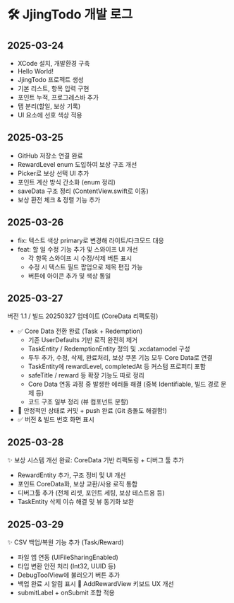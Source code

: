 # 🛠️ JjingTodo 개발 로그

## 2025-03-24
- XCode 설치, 개발환경 구축
- Hello World!
- JjingTodo 프로젝트 생성
- 기본 리스트, 항목 입력 구현
- 포인트 누적, 프로그레스바 추가
- 탭 분리(할일, 보상 기록)
- UI 요소에 선호 색상 적용

## 2025-03-25
- GitHub 저장소 연결 완료
- RewardLevel enum 도입하여 보상 구조 개선
- Picker로 보상 선택 UI 추가
- 포인트 계산 방식 간소화 (enum 정리)
- saveData 구조 정리 (ContentView.swift로 이동)
- 보상 환전 체크 & 정렬 기능 추가


## 2025-03-26
- fix: 텍스트 색상 primary로 변경해 라이트/다크모드 대응
- feat: 할 일 수정 기능 추가 및 스와이프 UI 개선
  - 각 항목 스와이프 시 수정/삭제 버튼 표시
  - 수정 시 텍스트 필드 팝업으로 제목 편집 가능
  - 버튼에 아이콘 추가 및 색상 통일

## 2025-03-27
버전 1.1 / 빌드 20250327 업데이트 (CoreData 리팩토링)
- ✅ Core Data 전환 완료 (Task + Redemption)
  - 기존 UserDefaults 기반 로직 완전히 제거
  - TaskEntity / RedemptionEntity 정의 및 .xcdatamodel 구성
  - 투두 추가, 수정, 삭제, 완료처리, 보상 쿠폰 기능 모두 Core Data로 연결
  - TaskEntity에 rewardLevel, completedAt 등 커스텀 프로퍼티 포함
  - safeTitle / reward 등 확장 기능도 따로 정리
  - Core Data 연동 과정 중 발생한 에러들 해결 (중복 Identifiable, 빌드 경로 문제 등)
  - 코드 구조 일부 정리 (뷰 컴포넌트 분할)
- 💾 안정적인 상태로 커밋 + push 완료 (Git 충돌도 해결함!)
- ✅ 버전 & 빌드 번호 화면 표시


## 2025-03-28
✨ 보상 시스템 개선 완료: CoreData 기반 리팩토링 + 디버그 툴 추가
- RewardEntity 추가, 구조 정비 및 UI 개선
- 포인트 CoreData화, 보상 교환/사용 로직 통합
- 디버그툴 추가 (전체 리셋, 포인트 세팅, 보상 테스트용 등)
- TaskEntity 삭제 이슈 해결 및 뷰 동기화 보완


## 2025-03-29
✨ CSV 백업/복원 기능 추가 (Task/Reward)
- 파일 앱 연동 (UIFileSharingEnabled)
- 타입 변환 안전 처리 (Int32, UUID 등)
- DebugToolView에 불러오기 버튼 추가
- 백업 완료 시 알림 표시
🎨 AddRewardView 키보드 UX 개선
- submitLabel + onSubmit 조합 적용
